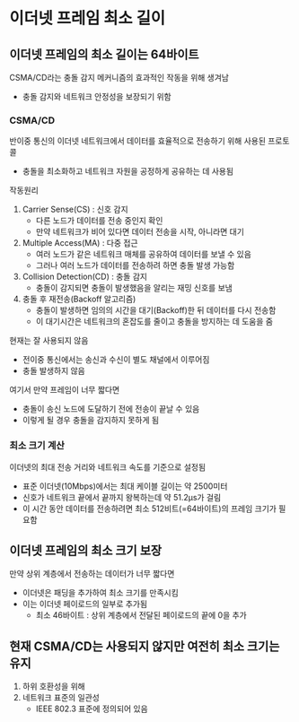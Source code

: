 # 이더넷 프레임 최소 길이
## 이더넷 프레임의 최소 길이는 64바이트
CSMA/CD라는 충돌 감지 메커니즘의 효과적인 작동을 위해 생겨남
* 충돌 감지와 네트워크 안정성을 보장되기 위함

### CSMA/CD
반이중 통신의 이더넷 네트워크에서 데이터를 효율적으로 전송하기 위해 사용된 프로토콜
* 충돌을 최소화하고 네트워크 자원을 공정하게 공유하는 데 사용됨

작동원리
1. Carrier Sense(CS) : 신호 감지
    * 다른 노드가 데이터를 전송 중인지 확인
    * 만약 네트워크가 비어 있다면 데이터 전송을 시작, 아니라면 대기
2. Multiple Access(MA) : 다중 접근
    * 여러 노드가 같은 네트워크 매체를 공유하여 데이터를 보낼 수 있음
    * 그러나 여러 노드가 데이터를 전송하려 하면 충돌 발생 가능함
3. Collision Detection(CD) : 충돌 감지
    * 충돌이 감지되면 충돌이 발생했음을 알리는 재밍 신호를 보냄
4. 충돌 후 재전송(Backoff 알고리즘)
    * 충돌이 발생하면 임의의 시간을 대기(Backoff)한 뒤 데이터를 다시 전송함
    * 이 대기시간은 네트워크의 혼잡도를 줄이고 충돌을 방지하는 데 도움을 줌

현재는 잘 사용되지 않음
* 전이중 통신에서는 송신과 수신이 별도 채널에서 이루어짐
* 충돌 발생하지 않음

여기서 만약 프레임이 너무 짧다면
* 충돌이 송신 노드에 도달하기 전에 전송이 끝날 수 있음
* 이렇게 될 경우 충돌을 감지하지 못하게 됨

### 최소 크기 계산
이더넷의 최대 전송 거리와 네트워크 속도를 기준으로 설정됨
* 표준 이더넷(10Mbps)에서는 최대 케이블 길이는 약 2500미터
* 신호가 네트워크 끝에서 끝까지 왕복하는데 약 51.2µs가 걸림
* 이 시간 동안 데이터를 전송하려면 최소 512비트(=64바이트)의 프레임 크기가 필요함

## 이더넷 프레임의 최소 크기 보장
만약 상위 계층에서 전송하는 데이터가 너무 짧다면
* 이더넷은 패딩을 추가하여 최소 크기를 만족시킴
* 이는 이더넷 페이로드의 일부로 추가됨
  * 최소 46바이트 : 상위 계층에서 전달된 페이로드의 끝에 0을 추가

## 현재 CSMA/CD는 사용되지 않지만 여전히 최소 크기는 유지
1. 하위 호환성을 위해
2. 네트워크 표준의 일관성
    * IEEE 802.3 표준에 정의되어 있음